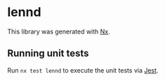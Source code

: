 # lennd

This library was generated with [Nx](https://nx.dev).

## Running unit tests

Run `nx test lennd` to execute the unit tests via [Jest](https://jestjs.io).
